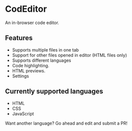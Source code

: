 # CodEditor
An in-browser code editor.

## Features

* Supports multiple files in one tab
* Support for other files opened in editor (HTML files only)
* Supports different languages
* Code highlighting.
* HTML previews.
* Settings

## Currently supported languages

* HTML
* CSS
* JavaScript

Want another language? Go ahead and edit and submit a PR!
